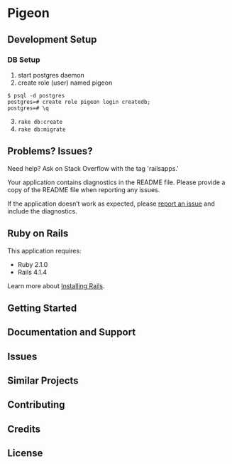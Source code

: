 Pigeon
================

## Development Setup

### DB Setup

1. start postgres daemon
2. create role (user) named pigeon
  ```
  $ psql -d postgres
  postgres=# create role pigeon login createdb;
  postgres=# \q
  ```
3. `rake db:create`
4. `rake db:migrate`

Problems? Issues?
-----------

Need help? Ask on Stack Overflow with the tag 'railsapps.'

Your application contains diagnostics in the README file. Please provide a copy of the README file when reporting any issues.

If the application doesn’t work as expected, please [report an issue](https://github.com/RailsApps/rails_apps_composer/issues)
and include the diagnostics.

Ruby on Rails
-------------

This application requires:

- Ruby 2.1.0
- Rails 4.1.4

Learn more about [Installing Rails](http://railsapps.github.io/installing-rails.html).

Getting Started
---------------

Documentation and Support
-------------------------

Issues
-------------

Similar Projects
----------------

Contributing
------------

Credits
-------

License
-------
